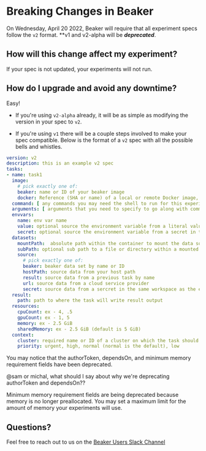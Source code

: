 # Breaking Changes in Beaker

On Wednesday, April 20 2022, Beaker will require that all experiment specs follow the `v2` format. **v1 and v2-alpha will be ***deprecated***.

## How will this change affect my experiment?

If your spec is not updated, your experiments will not run.

## How do I upgrade and avoid any downtime?

Easy!

- If you're using `v2-alpha` already, it will be as simple as modifying the version in your spec to `v2`. 

- If you're using `v1` there will be a couple steps involved to make your spec compatible. Below is the format of a `v2` spec with all the possible bells and whistles.

```yaml
version: v2
description: this is an example v2 spec
tasks:
- name: task1
  image:
    # pick exactly one of:
    beaker: name or ID of your beaker image
    docker: Reference (SHA or name) of a local or remote Docker image, including registry.
  command: [ any commands you may need the shell to run for this experiment]
  arguments: [ arguments that you need to specify to go along with commands ]
  envvars: 
    name: env var name
    value: optional source the environment variable from a literal value
    secret: optional source the environment variable from a secret in the experiment's workspace.
  datasets:
    mountPath:  absolute path within the container to mount the data source
    subPath: optional sub path to a file or directory within a mounted data source
    source:
      # pick exactly one of:
      beaker: beaker data set by name or ID
      hostPath: source data from your host path
      result: source data from a previous task by name
      url: source data from a cloud service provider
      secret: source data from a sercret in the same workspace as the experiment
  result:
    path: path to where the task will write result output
  resources:
    cpuCount: ex - 4, .5
    gpuCount: ex - 1, 5
    memory: ex - 2.5 GiB
    sharedMemory: ex - 2.5 GiB (default is 5 GiB)
  context:
    cluster: required name or ID of a cluster on which the task should run
    priority: urgent, high, normal (normal is the default), low 
```

You may notice that the authorToken, dependsOn, and minimum memory requirement fields have been deprecated.

@sam or michal, what should I say about why we're deprecating authorToken and dependsOn??

Minimum memory requirement fields are being deprecated because memory is no longer preallocated. You may set a maximum limit for the amount of memory your experiments will use.

## Questions?

Feel free to reach out to us on the [Beaker Users Slack Channel](https://allenai.slack.com/archives/C6MN19S05)
